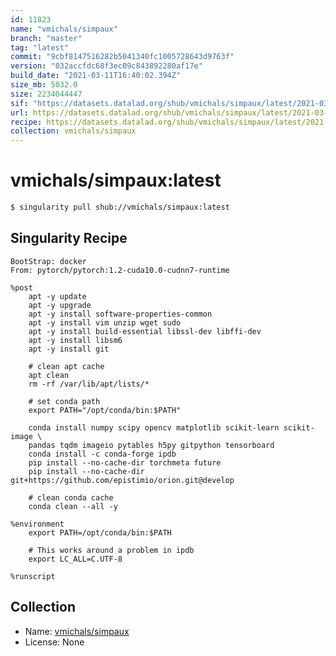 ```yaml
---
id: 11823
name: "vmichals/simpaux"
branch: "master"
tag: "latest"
commit: "9cbf8147516282b5041340fc1005728643d9763f"
version: "032accfdc68f3ec09c843892280af17e"
build_date: "2021-03-11T16:40:02.394Z"
size_mb: 5032.0
size: 2234044447
sif: "https://datasets.datalad.org/shub/vmichals/simpaux/latest/2021-03-11-9cbf8147-032accfd/032accfdc68f3ec09c843892280af17e.sif"
url: https://datasets.datalad.org/shub/vmichals/simpaux/latest/2021-03-11-9cbf8147-032accfd/
recipe: https://datasets.datalad.org/shub/vmichals/simpaux/latest/2021-03-11-9cbf8147-032accfd/Singularity
collection: vmichals/simpaux
---
```


# vmichals/simpaux:latest

```bash
$ singularity pull shub://vmichals/simpaux:latest
```

## Singularity Recipe

```singularity
BootStrap: docker
From: pytorch/pytorch:1.2-cuda10.0-cudnn7-runtime

%post
    apt -y update
    apt -y upgrade
    apt -y install software-properties-common
    apt -y install vim unzip wget sudo
    apt -y install build-essential libssl-dev libffi-dev
    apt -y install libsm6
    apt -y install git

    # clean apt cache
    apt clean
    rm -rf /var/lib/apt/lists/*

    # set conda path
    export PATH="/opt/conda/bin:$PATH"

    conda install numpy scipy opencv matplotlib scikit-learn scikit-image \
    pandas tqdm imageio pytables h5py gitpython tensorboard
    conda install -c conda-forge ipdb
    pip install --no-cache-dir torchmeta future
    pip install --no-cache-dir git+https://github.com/epistimio/orion.git@develop

    # clean conda cache
    conda clean --all -y

%environment
    export PATH=/opt/conda/bin:$PATH

    # This works around a problem in ipdb
    export LC_ALL=C.UTF-8

%runscript
```

## Collection

 - Name: [vmichals/simpaux](https://github.com/vmichals/simpaux)
 - License: None


